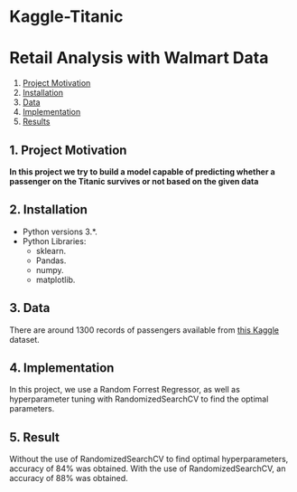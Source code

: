 # Kaggle-Titanic

# Retail Analysis with Walmart Data

1. [Project Motivation](#ProjectMotivation)
2. [Installation](#installation)
3. [Data](#data)
4. [Implementation](#model)
5. [Results](#results)

## 1. Project Motivation <a name="ProjectMotivation"></a> 

**In this project we try to build a model capable of predicting whether a passenger on the Titanic survives or not based on the given data**




## 2. Installation <a name="installation"></a>

- Python versions 3.*.
- Python Libraries:
    - sklearn.
    - Pandas.
    - numpy.
    - matplotlib.


## 3. Data<a name="data"></a> 

There are around 1300 records of passengers available from  <a href="https://www.kaggle.com/competitions/titanic/data">this Kaggle</a> dataset.



## 4. Implementation <a name="model"></a> 
In this project, we use a Random Forrest Regressor, as well as hyperparameter tuning with RandomizedSearchCV to find the optimal parameters.




## 5. Result<a name="results"></a>
Without the use of RandomizedSearchCV to find optimal hyperparameters, accuracy of 84% was obtained. 
With the use of RandomizedSearchCV, an accuracy of 88% was obtained.
